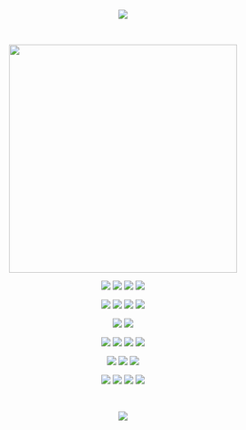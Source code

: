 <br>

<p align="center">
    <img src="https://readme-typing-svg.herokuapp.com?font=roboto&color=ef8539&size=18&center=true&vCenter=true&height=16&lines=Hi+there%2C+I'm+Aldo;Software+Developer">
</p>

<br>

<p align="center">
    <img src="https://github-readme-streak-stats.herokuapp.com/?user=kleytusdev&theme=synthwave&hide_border=false" width="400px">

<!-- ![](https://github-readme-stats.vercel.app/api/top-langs/?username=kleytusdev&theme=synthwave&hide_border=false&include_all_commits=false&count_private=false&layout=compact) -->
</p>

<p align="center">
    <img src="https://img.shields.io/badge/Laravel-%23FF2D20.svg?style=flat&logo=laravel&logoColor=white">
    <img src="https://img.shields.io/badge/PHP-%23777BB4.svg?style=flat&logo=php&logoColor=white">
    <img src="https://img.shields.io/badge/Livewire-fb70a9?style=flat&logo=livewire&logoColor=black%22">
    <img src="https://img.shields.io/badge/Alpine.js-fff?style=flat&logo=alpine.js&logoColor=black%22">
</p>
<p align="center">
    <img src="https://img.shields.io/badge/React_Native-%2320232a.svg?style=flat&logo=react&logoColor=%2361DAFB">
    <img src="https://img.shields.io/badge/JavaScript-F7DF1E?style=flat&logo=javascript&logoColor=black">
    <img src="https://img.shields.io/badge/TypeScript-blue?style=flat&logo=typescript&logoColor=white">
    <img src="https://img.shields.io/badge/Next.js-black?style=flat&logo=next.js&logoColor=white">
</p>
<p align="center">
    <img src="https://img.shields.io/badge/DaisyUI-5A0EF8?style=flat&logo=daisyui&logoColor=white">
    <img src="https://img.shields.io/badge/Tailwind CSS-fff?style=flat&logo=tailwindcss&logoColor=38bdf8">
</p>
<p align="center">
    <img src="https://img.shields.io/badge/Figma-%23F24E1E.svg?style=flat&logo=figma&logoColor=white">
    <img src="https://img.shields.io/badge/Git-fc6d26?style=flat&logo=git&logoColor=white">
    <img src="https://img.shields.io/badge/Postman-FF6C37?style=flat&logo=postman&logoColor=white">
    <img src="https://img.shields.io/badge/Insomnia-5848be?style=flat&logo=insomnia&logoColor=white">
</p>
<p align="center">
    <img src="https://img.shields.io/badge/MySQL-3e6e93?style=flat&logo=mysql&logoColor=white">
    <img src="https://img.shields.io/badge/SQL Server-fff?style=flat&logo=microsoftsqlserver&logoColor=red">
    <img src="https://img.shields.io/badge/Oracle-fff?style=flat&logo=oracle&logoColor=red">
</p>
<p align="center">
    <img src="https://img.shields.io/badge/AWS-%23FF9900.svg?style=flat&logo=amazon-web-services&logoColor=white">
    <img src="https://img.shields.io/badge/Azure-%230072C6.svg?style=flat&logo=microsoftazure&logoColor=white">
    <img src="https://img.shields.io/badge/Railway-13111c.svg?style=flat&logo=railway&logoColor=white">
    <img src="https://img.shields.io/badge/Expo-1C1E24?style=flat&logo=expo&logoColor=white">
</p>
<br>
<div align="center">

![](https://visitcount.itsvg.in/api?id=kleytusdev&label=View%20count&color=12&icon=4&pretty=true)
    
</div>
